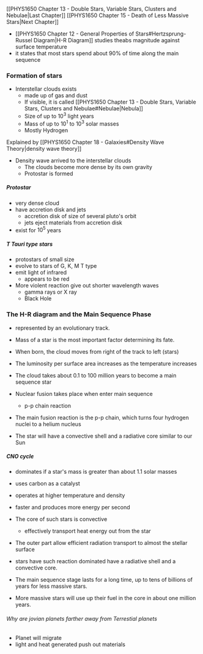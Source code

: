 
[[PHYS1650 Chapter 13 - Double Stars, Variable Stars, Clusters and Nebulae|Last Chapter]]  [[PHYS1650 Chapter 15 - Death of Less Massive Stars|Next Chapter]]

- [[PHYS1650 Chapter 12 - General Properties of Stars#Hertzsprung-Russel Diagram|H-R Diagram]] studies theabs magnitude against surface temperature
- it states that most stars spend about 90% of time along the main sequence

### Formation of stars
- Interstellar clouds exists
	- made up of gas and dust
	- If visible, it is called [[PHYS1650 Chapter 13 - Double Stars, Variable Stars, Clusters and Nebulae#Nebulae|Nebula]]
	- Size of up to $10^3$ light years
	- Mass of up to $10^1 \text{ to } 10^3$ solar masses
	- Mostly Hydrogen

Explained by [[PHYS1650 Chapter 18 - Galaxies#Density Wave Theory|density wave theory]]
- Density wave arrived to the interstellar clouds
	- The clouds become more dense by its own gravity
	- Protostar is formed

##### Protostar
- very dense cloud
- have accretion disk and jets
	- accretion disk of size of several pluto's orbit
	- jets eject materials from accretion disk
- exist for $10^5$ years


##### T Tauri type stars
- protostars of small size
- evolve to stars of G, K, M T type
- emit light of infrared
	- appears to be red
- More violent reaction give out shorter wavelength waves
	- gamma rays or X ray
	- Black Hole


### The H-R diagram and the Main Sequence Phase
- represented by an evolutionary track.
- Mass of a star is the most important factor determining its fate.
- When born, the cloud moves from right of the track to left (stars)
- The luminosity per surface area increases as the temperature increases

- The cloud takes about 0.1 to 100 million years to become a main sequence star
- Nuclear fusion takes place when enter main sequence
	- p-p chain reaction
- The main fusion reaction is the p-p chain, which turns four hydrogen nuclei to a helium nucleus
- The star will have a convective shell and a radiative core similar to our Sun


##### CNO cycle
- dominates if a star's mass is greater than about 1.1 solar masses
- uses carbon as a catalyst
- operates at higher temperature and density
- faster and produces more energy per second
- The core of such stars is convective
	- effectively transport heat energy out from the star
- The outer part allow efficient radiation transport to almost the stellar surface
- stars have such reaction dominated have a radiative shell and a convective core.

- The main sequence stage lasts for a long time, up to tens of billions of years for less massive stars.
- More massive stars will use up their fuel in the core in about one million years.





###### Why are jovian planets farther away from Terrestial planets
- Planet will migrate
- light and heat generated push out materials